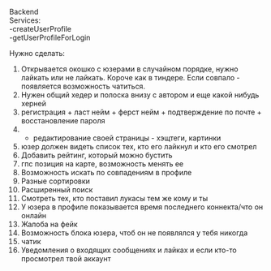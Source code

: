 Backend<br>
Services:<br>
-createUserProfile <br>
-getUserProfileForLogin <br>


Нужно сделать:
1) Открывается окошко с юзерами в случайном порядке, нужно лайкать или не лайкать. Короче как в тиндере. 
Если совпало - появляется возможность чатиться.
2) Нужен общий хедер и полоска внизу с автором и еще какой нибудь херней
3) регистрация + ласт нейм + ферст нейм + подтверждение по почте + восстановление пароля
4) + редактирование своей страницы - хэщтеги, картинки
5) юзер должен видеть список тех, кто его лайкнул и кто его смотрел
6) Добавить рейтинг, который можно бустить
7) гпс позиция на карте, возможность менять ее
8) Возможность искать по совпадениям в профиле
9) Разные сортировки
10) Расширенный поиск
11) Смотреть тех, кто поставил лукасы тем же кому и ты
12) У юзера в профиле показывается время последнего коннекта/что он онлайн
13) Жалоба на фейк
14) Возможность блока юзера, чтоб он не появлялся у тебя никогда
15) чатик
16) Уведомления о входящих сообщениях и лайках и если кто-то просмотрел твой аккаунт
